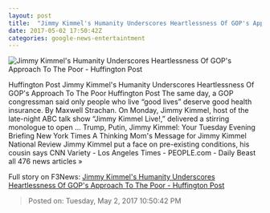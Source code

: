 ```yaml
---
layout: post
title:  "Jimmy Kimmel's Humanity Underscores Heartlessness Of GOP's Approach To The Poor - Huffington Post"
date: 2017-05-02 17:50:42Z
categories: google-news-entertaintment
---
```


![Jimmy Kimmel's Humanity Underscores Heartlessness Of GOP's Approach To The Poor - Huffington Post](http://img.huffingtonpost.com/asset/1910_1000/590892fc1c00002600e82ce9.jpeg?cache=hvneuarezq)

Huffington Post Jimmy Kimmel's Humanity Underscores Heartlessness Of GOP's Approach To The Poor Huffington Post The same day, a GOP congressman said only people who live “good lives” deserve good health insurance. By Maxwell Strachan. On Monday, Jimmy Kimmel, host of the late-night ABC talk show “Jimmy Kimmel Live!,” delivered a stirring monologue to open ... Trump, Putin, Jimmy Kimmel: Your Tuesday Evening Briefing New York Times A Thinking Mom's Message for Jimmy Kimmel National Review Jimmy Kimmel put a face on pre-existing conditions, his cousin says CNN Variety - Los Angeles Times - PEOPLE.com - Daily Beast all 476 news articles »


Full story on F3News: [Jimmy Kimmel's Humanity Underscores Heartlessness Of GOP's Approach To The Poor - Huffington Post](http://www.f3nws.com/n/pUypAH)

> Posted on: Tuesday, May 2, 2017 10:50:42 PM
